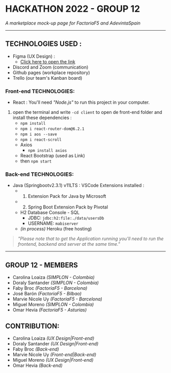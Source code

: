 # HACKATHON 2022 - GROUP 12
 _A marketplace mock-up page for FactoriaF5 and AdevintaSpain_ 
- - - -
## TECHNOLOGIES USED :
- Figma (UX Design) :
    - [Click here to open the link](https://www.figma.com/file/pENNcuM5FWjmTFRUWvjRbN/BeNatural?node-id=0%3A1)
- Discord and Zoom (communication)
- Github pages (workplace repository)
- Trello (our team's Kanban board)
### Front-end TECHNOLOGIES:
-  React : 
 You'll need _"Node.js"_ to run this project in your computer. 
 1. open the terminal and write `-cd client` to open de front-end folder and install these dependencies  :   
    - `npm install`
    - `npm i react-router-dom@6.2.1`
    - `npm i aos --save`
    - `npm i react-scroll`
    - Axios
      -  `npm install axios`  
    - React Bootstrap (used as Link)
    - then `npm start`
### Back-end TECHNOLOGIES:
- Java (Springbootv2.3.1) v11LTS :
   VSCode Extensions installed :   
    - 1. Extension Pack for Java by Microsoft
    - 2.  Spring Boot Extension Pack by Pivotal
    - H2 Database Console - SQL
      - JDBC: `jdbc:h2:file:./data/usersDb` 
      - USERNAME: `mabiserver`
    - _(in process)_ Heroku (free hosting) 
 > _"Please note that to get the Application running you'll need to run the frontend, backend and server at the same time."_
- - - -
## GROUP 12 - MEMBERS
- Carolina Loaiza _(SIMPLON - Colombia)_
- Doraly Santander _(SIMPLON - Colombia)_
- Faby Broc _(FactoriaF5 - Barcelona)_
- José Barón _(FactoriaF5 - Bilbao)_
- Marvie Nicole Uy _(FactoriaF5  - Barcelona)_
- Miguel Moreno _(SIMPLON - Colombia)_
- Omar Hevia _(FactoriaF5 - Asturías)_

## CONTRIBUTION: 
- Carolina Loaiza _(UX Design|Front-end)_
- Doraly Santander _(UX Design|Front-end)_
- Faby Broc _(Back-end)_
- Marvie Nicole Uy _(Front-end|Back-end)_
- Miguel Moreno _(UX Design|Front-end)_
- Omar Hevia _(Back-end)_

